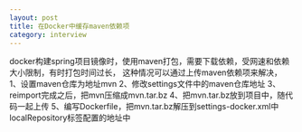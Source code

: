 ```yaml
---
layout: post
title: 在Docker中缓存maven依赖项
category: interview
---
```



docker构建spring项目镜像时，使用maven打包，需要下载依赖，受网速和依赖大小限制，有时打包时间过长，
这种情况可以通过上传maven依赖项来解决，
1、设置maven仓库为地址mvn
2、修改settings文件中的maven仓库地址
3、reimport完成之后，把mvn压缩成mvn.tar.bz
4、把mvn.tar.bz放到项目中，随代码一起上传
5、编写Dockerfile，把mvn.tar.bz解压到settings-docker.xml中localRepository标签配置的地址中